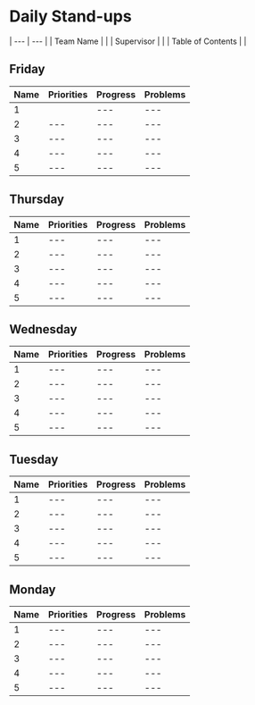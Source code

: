 # Daily Stand-ups

| --- | --- |
| Team Name |  |
| Supervisor |  |
| Table of Contents |  |

## Friday
| Name | Priorities | Progress | Problems |
| --- | --- | --- | --- |
| 1 |  | --- | --- |
| 2 | --- | --- | --- |
| 3 | --- | --- | --- |
| 4 | --- | --- | --- |
| 5 | --- | --- | --- |

## Thursday
| Name | Priorities | Progress | Problems |
| --- | --- | --- | --- |
| 1 | --- | --- | --- |
| 2 | --- | --- | --- |
| 3 | --- | --- | --- |
| 4 | --- | --- | --- |
| 5 | --- | --- | --- |

## Wednesday
| Name | Priorities | Progress | Problems |
| --- | --- | --- | --- |
| 1 | --- | --- | --- |
| 2 | --- | --- | --- |
| 3 | --- | --- | --- |
| 4 | --- | --- | --- |
| 5 | --- | --- | --- |

## Tuesday
| Name | Priorities | Progress | Problems |
| --- | --- | --- | --- |
| 1 | --- | --- | --- |
| 2 | --- | --- | --- |
| 3 | --- | --- | --- |
| 4 | --- | --- | --- |
| 5 | --- | --- | --- |

## Monday
| Name | Priorities | Progress | Problems |
| --- | --- | --- | --- |
| 1 | --- | --- | --- |
| 2 | --- | --- | --- |
| 3 | --- | --- | --- |
| 4 | --- | --- | --- |
| 5 | --- | --- | --- |
